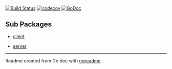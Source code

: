 # 

[![Build Status](https://travis-ci.org/edelwud/SSoC.svg?branch=master)](https://travis-ci.org/edelwud/SSoC)
[![codecov](https://codecov.io/gh/edelwud/SSoC/branch/master/graph/badge.svg)](https://codecov.io/gh/edelwud/SSoC)
[![GoDoc](https://img.shields.io/badge/pkg.go.dev-doc-blue)](http://pkg.go.dev/github.com/edelwud/SSoC)

## Sub Packages

* [client](./client)

* [server](./server)

---
Readme created from Go doc with [goreadme](https://github.com/posener/goreadme)
